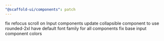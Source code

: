 ```yaml
---
"@scaffold-ui/components": patch
---
```


fix refocus scroll on Input components
update collapsible component to use rounded-2xl
have default font family for all components
fix base input component colors
